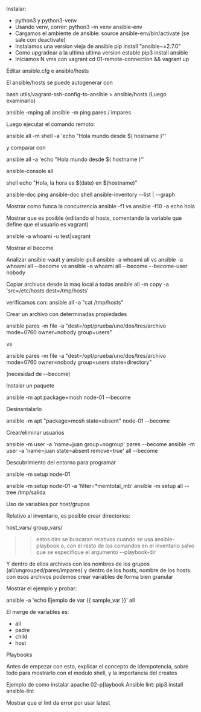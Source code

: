 Instalar:

* python3 y python3-venv
* Usando venv, correr:
python3 -m venv ansible-env
* Cargamos el ambiente de ansible:
source ansible-env/bin/activate (se sale con deactivate)
* Instalamos una version vieja de ansible
pip install "ansible~=2.7.0"
* Como upgradear a la ultima ultima version estable
pip3 install ansible
* Iniciamos N vms con vagrant
cd 01-remote-connection && vagrant up

Editar ansible.cfg e ansible/hosts

El ansible/hosts se puede autogenerar con

bash utils/vagrant-ssh-config-to-ansible > ansible/hosts (Luego examinarlo)

ansible -mping all
ansible -m ping pares / impares

Luego ejecutar el comando remoto:

 ansible all -m shell -a 'echo "Hola mundo desde $( hostname )"'

y comparar con

  ansible all -a 'echo "Hola mundo desde $( hostname )"'


ansible-console all

shell echo "Hola, la hora es $(date) en $(hostname)"


ansible-doc ping
ansible-doc shell
ansible-inventory --list | --graph

Mostrar como funca la concurrencia
ansible -f1 vs ansible -f10 -a echo hola

Mostrar que es posible (editando el hosts, comentando la variable que define que el usuario es vagrant)

ansible -a whoami -u test|vagrant

Mostrar el become


Analizar ansible-vault y ansible-pull
ansible -a whoami all
vs
ansible -a whoami all --become
vs 
ansible -a whoami all --become --become-user nobody

Copiar archivos desde la maq local a todas
ansible all -m copy -a 'src=/etc/hosts dest=/tmp/hosts'

verificamos con:
 ansible all -a "cat /tmp/hosts"

Crear un archivo con determinadas propiedades

ansible pares -m file -a "dest=/opt/prueba/uno/dos/tres/archivo mode=0760 owner=nobody group=users"

vs

ansible pares -m file -a "dest=/opt/prueba/uno/dos/tres/archivo mode=0760 owner=nobody group=users state=directory"

(necesidad de --become)

Instalar un paquete

ansible -m apt package=mosh node-01 --become

Desinsntalarlo

ansible -m apt "package=mosh state=absent" node-01 --become

Crear/eliminar usuarios

ansible -m user -a 'name=juan group=nogroup' pares  --become
ansible -m user -a 'name=juan state=absent remove=true' all --become

Descubrimiento del entorno para programar

ansible -m setup node-01

ansible -m setup node-01 -a 'filter=*memtotal_mb'
ansible -m setup all --tree /tmp/salida


Uso de variables por host/grupos

Relativo al inventario, es posible crear directorios:

host_vars/
group_vars/
 
>> estos dirs se buscaran relativos cuando se usa ansible-playbook o, con el resto de los comandos en el inventario salvo que se especifique el argumento --playbook-dir

Y dentro de ellos archivos con los nombres de los grupos (all/ungrouped/pares/impares) y dentro de los hosts, nombre de los hosts. con esos archivos podemos crear variables de forma bien granular

Mostrar el ejemplo y probar: 

ansible -a 'echo Ejemplo de var {{ sample_var }}' all

El merge de variables es:
* all
* padre
* child
* host

Playbooks

Antes de  empezar con esto, explicar el concepto de idempotencia, sobre todo para mostrarlo con el modulo shell, y la importancia del creates

Ejemplo de como instalar apache 02-p[laybook
Ansible lint: pip3 install ansible-lint

Mostrar que el lint da error por usar latest
